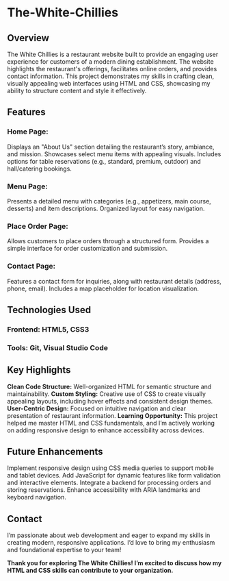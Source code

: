 # The-White-Chillies

## Overview
The White Chillies is a restaurant website built to provide an engaging user experience for customers of a modern dining establishment. The website highlights the restaurant's offerings, facilitates online orders, and provides contact information. This project demonstrates my skills in crafting clean, visually appealing web interfaces using HTML and CSS, showcasing my ability to structure content and style it effectively.

## Features
### Home Page:
Displays an "About Us" section detailing the restaurant’s story, ambiance, and mission.
Showcases select menu items with appealing visuals.
Includes options for table reservations (e.g., standard, premium, outdoor) and hall/catering bookings.
### Menu Page:
Presents a detailed menu with categories (e.g., appetizers, main course, desserts) and item descriptions.
Organized layout for easy navigation.
### Place Order Page:
Allows customers to place orders through a structured form.
Provides a simple interface for order customization and submission.
### Contact Page:
Features a contact form for inquiries, along with restaurant details (address, phone, email).
Includes a map placeholder for location visualization.

## Technologies Used
### Frontend: HTML5, CSS3
### Tools: Git, Visual Studio Code

## Key Highlights
**Clean Code Structure:** Well-organized HTML for semantic structure and maintainability.
**Custom Styling:** Creative use of CSS to create visually appealing layouts, including hover effects and consistent design themes.
**User-Centric Design:** Focused on intuitive navigation and clear presentation of restaurant information.
**Learning Opportunity:** This project helped me master HTML and CSS fundamentals, and I’m actively working on adding responsive design to enhance accessibility across devices.

## Future Enhancements
Implement responsive design using CSS media queries to support mobile and tablet devices.
Add JavaScript for dynamic features like form validation and interactive elements.
Integrate a backend for processing orders and storing reservations.
Enhance accessibility with ARIA landmarks and keyboard navigation.

## Contact
I’m passionate about web development and eager to expand my skills in creating modern, responsive applications. I’d love to bring my enthusiasm and foundational expertise to your team!

**Thank you for exploring The White Chillies! I’m excited to discuss how my HTML and CSS skills can contribute to your organization.**
